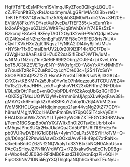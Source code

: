 Hqfl/TdFExEsMP/qm1SVlmqJiRyZFod3QIikgkLBQU0=
cZJFFonPItBZyxReUosx4mymALgGRr1wIA4OIBb+reQ=
TeKTEY93V1QfvdAJ1hZ5ASpkbSQM0xN+dc2Vw+3H20E=
EVijkVj8FkuYNDY+etXa19vcDa/TfEF355kj+oEumYk=
lo2oAPVgg+u6ZLlxK/WltRFyJqBfwhD/V1Y74BRs5zE=
BzkcrojIF8AeEL9XEeyTA0T2OydX2w6+P9oYQdjJeCw=
OjZ4Kxo4eIN2hzKonEgFuBV18Fj8eOY6PED8rts7kUA=
eQvlTXVkHXo2gt0flNgszTF/NKA2iDl4/ky8jiInUMU=
+NYSkrTfx6CmaIDhrUV2L0r20I9lZlP14lq/DOf7DeI=
r3WgjHba8AaFis813H7u0Z2saiSifIEbs70WTlv/iuM=
wNfMuTNZrr/Z1nrCkB6F69R2ObrgZOJ5F4rzdXveLbY=
boT5JC3KZEVETglvENY+5W0sfgrE0+W8yYxXYxNMh9Y=
a7/ouxkTzRcPCZueRdCcyLqYCre03c+1j2SrI1YcSsY=
8hOSP0CbQP3ZfSZLHsnAFYnrG4TB06NscNBjIl3G8z4=
CfXCr+tKBKM7y2a5Jhs0Yw1qO7hMqzzeu6JTCDUW8Z4=
9u15z2/v6pJHHHJzek9+gFshoVHX23xQFRfmZfNFDbk=
l/QLpBrOtt1PaqE+onQCtybPDL4Y6ZkAcqUbGzRGH90=
+QKESg7MsJUO1Wi3yW+b/rmm6nUjAppXLwKyqFaw38I=
gMAYQx56Fmlqkk2xAnBS9KuYZbIoy1bZ6jl4iVbMt2o=
iVdM5KHCLGgz+kHdjqjmegep21an44vqNgZ9tZ77CDY=
h8msM/4gjtVKCqitHADmPmnBwIt76pQ6SIT4xkVyEnI=
EHAU3/ka0Wk73YNYLLTyiHGyWOl6ZXTEEGYCBfRBVJw=
j/Pem31BGSqpBbOaYs1XJWItx9hOj2OTavEgUbrbfx4=
dM5gyJPhcSUQr2HxJUiaVQaJCd5bY1PU6If1fSFoExY=
pb0VURwDVBHGTdCBHA+4yimTOsLPz5V6SYlH/oT/M+Q=
gh/D6ng4E2PswidiAawDxOOxxIAvvFHH49p07xtRaNk=
s3xebnBndCZ6zNR2NQVkalyTc33YBtx5bNQN0A5oUso=
PAcCzSHxyJZPNfIkWrdWY2+r7Z8xakw6wsEcC1vD9Bg=
s+Wbo/leI5JE08d+RFdMB6RuadZHK8vxnEqzPi+6QHI=
FipOt3hNV71DN5kFgY3QThlgtqaNQhhCxRhakTEuNyU=
